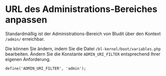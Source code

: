 # URL des Administrations-Bereiches anpassen
<!-- position: 3 -->

Standardmäßig ist der Administrations-Bereich von Bludit über den Kontext `/admin/` erreichbar.

Die können Sie ändern, indem Sie die Datei `/bl-kernel/boot/variables.php` bearbeiten. Ändern Sie die Konstante `ADMIN_URI_FILTER` entsprechend Ihrer eigenen Anforderung.

<pre><code data-language="php">define('ADMIN_URI_FILTER', 'admin');</code></pre>
